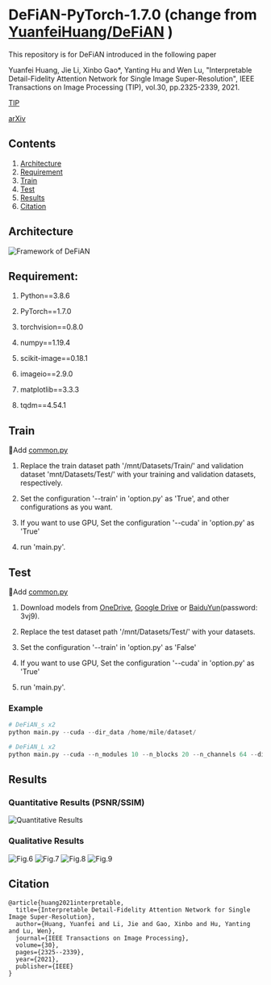 # DeFiAN-PyTorch-1.7.0 (change from <a href="https://github.com/YuanfeiHuang/DeFiAN">YuanfeiHuang/DeFiAN</a> )
This repository is for DeFiAN introduced in the following paper

Yuanfei Huang, Jie Li, Xinbo Gao*, Yanting Hu and Wen Lu, "Interpretable Detail-Fidelity Attention Network for Single Image Super-Resolution", IEEE Transactions on Image Processing (TIP), vol.30, pp.2325-2339, 2021.

[TIP](https://ieeexplore.ieee.org/document/9334407)

[arXiv](https://arxiv.org/abs/2009.13134)

## Contents
1. [Architecture](#architecture)
2. [Requirement](#requirement)
3. [Train](#train)
4. [Test](#test)
5. [Results](#results)
6. [Citation](#citation)

## Architecture

![Framework of DeFiAN](/Figs/Framework_DeFiAN.png)

## Requirement:

1. Python==3.8.6

2. PyTorch==1.7.0

3. torchvision==0.8.0

4. numpy==1.19.4

5. scikit-image==0.18.1

6. imageio==2.9.0

7. matplotlib==3.3.3

8. tqdm==4.54.1

## Train
🎯Add <a href="https://github.com/YuanfeiHuang/TLSR/tree/main/data">common.py</a>
1. Replace the train dataset path '/mnt/Datasets/Train/' and validation dataset 'mnt/Datasets/Test/' with your training and validation datasets, respectively.

3. Set the configuration '--train' in 'option.py' as 'True', and other configurations as you want.

4. If you want to use GPU, Set the configuration '--cuda' in 'option.py' as 'True'

5. run 'main.py'.
## Test
🎯Add <a href="https://github.com/YuanfeiHuang/TLSR/tree/main/data">common.py</a>
1. Download models from [OneDrive](https://1drv.ms/u/s!ArdHek-3P6D-avrb8QJPrzqeU2c?e=Md84Tw), [Google Drive](https://drive.google.com/drive/folders/1C38IUUQCPlXcpmW_gki_IpWHGYMo7KL4?usp=sharing) or [BaiduYun](https://pan.baidu.com/s/10fLcejD2N5nTnk-TUj9a_A)(password: 3vj9).

2. Replace the test dataset path '/mnt/Datasets/Test/' with your datasets.

3. Set the configuration '--train' in 'option.py' as 'False'

4. If you want to use GPU, Set the configuration '--cuda' in 'option.py' as 'True'

5. run 'main.py'.

### Example
```python
# DeFiAN_s x2 
python main.py --cuda --dir_data /home/mile/dataset/

# DeFiAN_L x2 
python main.py --cuda --n_modules 10 --n_blocks 20 --n_channels 64 --dir_data /home/mile/dataset/
```

## Results
### Quantitative Results (PSNR/SSIM)
![Quantitative Results](/Figs/Quantitative_Results.png)

### Qualitative Results
![Fig.6](/Figs/Fig_6.png)
![Fig.7](/Figs/Fig_7.png)
![Fig.8](/Figs/Fig_8.png)
![Fig.9](/Figs/Fig_9.png) 

## Citation
```
@article{huang2021interpretable,
  title={Interpretable Detail-Fidelity Attention Network for Single Image Super-Resolution},
  author={Huang, Yuanfei and Li, Jie and Gao, Xinbo and Hu, Yanting and Lu, Wen},
  journal={IEEE Transactions on Image Processing},
  volume={30},
  pages={2325--2339},
  year={2021},
  publisher={IEEE}
}
```

